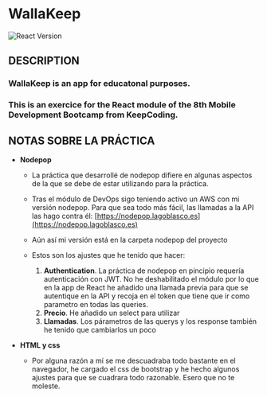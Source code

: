 #  WallaKeep


![React Version](https://img.shields.io/badge/React-16.9.0-blue.svg)

## DESCRIPTION
### WallaKeep is an app for educatonal purposes.
### This is an exercice for the React module of the 8th Mobile Development Bootcamp from KeepCoding.

## NOTAS SOBRE LA PRÁCTICA

* **Nodepop**
	* La práctica que desarrollé de nodepop difiere en algunas aspectos de la que se debe de estar utilizando para la práctica.
	
	* Tras el módulo de DevOps sigo teniendo activo un AWS con mi versión nodepop. Para que sea todo más fácil, las llamadas a la API las hago contra él: [https://nodepop.lagoblasco.es](https://nodepop.lagoblasco.es)
	
	* Aún así mi versión está en la carpeta nodepop del proyecto
		
	* Estos son los ajustes que he tenido que hacer:
    	1. **Authentication**. La práctica de nodepop en pincipio requería autenticación con JWT. No he deshabilitado el módulo por lo que en la app de React he añadido una llamada previa para que se autentique en la API y recoja en el token que tiene que ir como parametro en todas las queries.
    	2. **Precio**. He añadido un select para utilizar 
    	3. **Llamadas**. Los párametros de las querys y los response también he tenido que cambiarlos un poco
	

* **HTML y css**
	* Por alguna razón a mí se me descuadraba todo bastante en el navegador, he cargado el css de bootstrap y he hecho algunos ajustes para que se cuadrara todo razonable. Esero que no te moleste.
